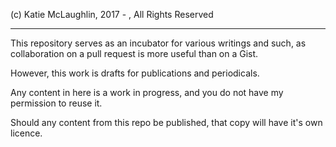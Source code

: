 (c) Katie McLaughlin, 2017 - , All Rights Reserved

---


This repository serves as an incubator for various writings and such, as collaboration on a pull request is more useful than on a Gist. 

However, this work is drafts for publications and periodicals. 

Any content in here is a work in progress, and you do not have my permission to reuse it. 

Should any content from this repo be published, that copy will have it's own licence. 
